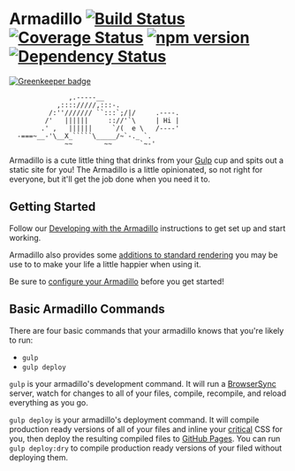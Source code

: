 # Armadillo [![Build Status](https://travis-ci.org/Snugug/gulp-armadillo.svg?branch=master)](https://travis-ci.org/Snugug/gulp-armadillo) [![Coverage Status](https://coveralls.io/repos/github/Snugug/gulp-armadillo/badge.svg?branch=master)](https://coveralls.io/github/Snugug/gulp-armadillo?branch=master) [![npm version](https://badge.fury.io/js/gulp-armadillo.svg)](https://badge.fury.io/js/gulp-armadillo) [![Dependency Status](https://david-dm.org/snugug/gulp-armadillo.svg)](https://david-dm.org/snugug/gulp-armadillo)

[![Greenkeeper badge](https://badges.greenkeeper.io/Snugug/gulp-armadillo.svg)](https://greenkeeper.io/)

```
               ,.-----__
            ,:::://///,:::-.
          /:''/////// ``:::`;/|/     .----.
         /'   ||||||     :://'`\     | Hi |
        .' ,   ||||||     `/(  e \   /----'
  -===~__-'\__X_`````\_____/~`-._ `.
              ~~        ~~       `~-'
```

Armadillo is a cute little thing that drinks from your [Gulp](http://gulpjs.com/) cup and spits out a static site for you! The Armadillo is a little opinionated, so not right for everyone, but it'll get the job done when you need it to.

## Getting Started

Follow our [Developing with the Armadillo](https://github.com/Snugug/gulp-armadillo/wiki/Developing-with-the-Armadillo) instructions to get set up and start working.

Armadillo also provides some [additions to standard rendering](https://github.com/Snugug/gulp-armadillo/wiki/Armadillo-Additions) you may be use to to make your life a little happier when using it.

Be sure to [configure your Armadillo](https://github.com/Snugug/gulp-armadillo/wiki/Configuring-Your-Armadillo) before you get started!

## Basic Armadillo Commands

There are four basic commands that your armadillo knows that you're likely to run:

* `gulp`
* `gulp deploy`

`gulp` is your armadillo's development command. It will run a [BrowserSync](https://www.browsersync.io/) server, watch for changes to all of your files, compile, recompile, and reload everything as you go.

`gulp deploy` is your armadillo's deployment command. It will compile production ready versions of all of your files and inline your [critical](https://www.npmjs.com/package/critical) CSS for you, then deploy the resulting compiled files to [GitHub Pages](https://pages.github.com/). You can run `gulp deploy:dry` to compile production ready versions of your filed without deploying them.
